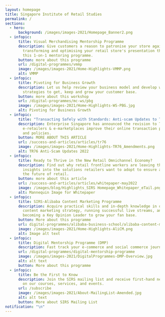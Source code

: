 ```yaml
---
layout: homepage
title: Singapore Institute of Retail Studies
permalink: /
sections:
  - hero:
      background: /images/images-2021/Homepage_Banner2.png
  - infopic:
      title: Visual Merchandising Mentorship Programme
      description: Give customers a reason to patronise your store again by
        transforming and optimising your retail store's presentation through
        this 1-on-1 mentoring programme.
      button: more about this programme
      url: /digital-programmes/vmmp
      image: /images/images-2021/Home-Highlights-VMMP.png
      alt: VMMP
  - infopic:
      title: Pivoting for Business Growth
      description: Let us help review your business model and develop winning
        strategies to get, keep and grow your customer base.
      button: more about this workshop
      url: /digital-programmes/mc-ws/pbg
      image: /images/images-2021/Home-Highlights-WS-PBG.jpg
      alt: Pivoting for Business Growth
  - infopic:
      title: "Transacting Safely with Standards: Anti-scam Updates to TR 76 "
      description: Enterprise Singapore has announced the revision to TR 76 to help
        e-retailers & e-marketplaces improve their online transaction processes
        and policies.
      button: MORE ABOUT THIS ARTICLE
      url: /success-and-articles/articles/tr76
      image: /images/images-2021/Home-Highlights-TR76_Amendments.png
      alt: TR76 Anti-Scam Updates 2022
  - infopic:
      title: Ready to Thrive in the New Retail Omnichannel Economy?
      description: Find out why retail frontline workers are leaving their jobs and
        insights into the solutions retailers want to adopt to ensure a place in
        the future of retail.
      button: more about this article
      url: /success-and-articles/articles/whitepaper-may2022
      image: /images/blog/Highlights_SIRS Homepage_Whitepaper_eTail.png
      alt: Mannequin Image for Whitepaper
  - infopic:
      title: SIRS-Alibaba Content Marketing Programme
      description: Acquire practical skills and in-depth knowledge in optimising your
        content marketing strategy, running successful live streams, and
        becoming a Key Opinion Leader to grow your fan base.
      button: More about this programme
      url: digital-programmes/alibaba-business-school/alibaba-content-marketing-programme
      image: /images/images-2021/Home-Highlights-AliCM.png
      alt: Image alt text
  - infopic:
      title: Digital Mentorship Programme (DMP)
      description: Fast track your e-commerce and social commerce journey with this personalised mentor-guided programme to help you with the setup and management of your e-commerce and social media platforms.
      url: /digital-programmes/digital-mentorship-programme
      image: /images/images-2021/DigitalProgrammes-DMP-Overview.jpg
      alt: alt text
      button: More about this programme
  - infopic:
      title: Be the First to Know
      description: Join the SIRS mailing list and receive first-hand news and updates
        on our courses, services, and events.
      url: /subscribe
      image: /images/images-2021/About-MailingList-Amended.jpg
      alt: alt text
      button: More about SIRS Mailing List
notification: "\n"
---
```

